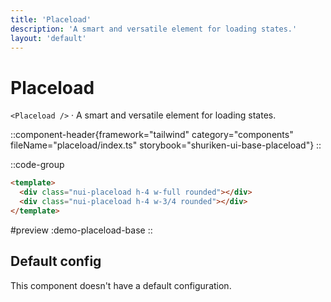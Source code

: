 ```yaml
---
title: 'Placeload'
description: 'A smart and versatile element for loading states.'
layout: 'default'
---
```


# Placeload

`<Placeload />` · A smart and versatile element for loading states.

::component-header{framework="tailwind" category="components" fileName="placeload/index.ts" storybook="shuriken-ui-base-placeload"}
::

::code-group

```html [demo-placeload-base.html]
<template>
  <div class="nui-placeload h-4 w-full rounded"></div>
  <div class="nui-placeload h-4 w-3/4 rounded"></div>
</template>
```

#preview
:demo-placeload-base
::

## Default config

This component doesn't have a default configuration.